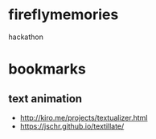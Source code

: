 # fireflymemories

hackathon

# bookmarks

## text animation

* http://kiro.me/projects/textualizer.html
* https://jschr.github.io/textillate/ 